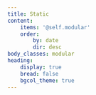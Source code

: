 ```yaml
---
title: Static
content:
    items: '@self.modular'
    order:
        by: date
        dir: desc
body_classes: modular
heading:
    display: true
    bread: false
    bgcol_theme: true
---
```


